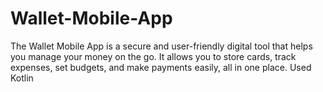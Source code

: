 # Wallet-Mobile-App
The Wallet Mobile App is a secure and user-friendly digital tool that helps you manage your money on the go. It allows you to store cards, track expenses, set budgets, and make payments easily, all in one place.
Used Kotlin
